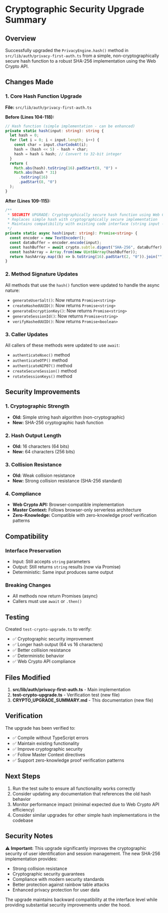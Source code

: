 # Cryptographic Security Upgrade Summary

## Overview
Successfully upgraded the `PrivacyEngine.hash()` method in `src/lib/auth/privacy-first-auth.ts` from a simple, non-cryptographically secure hash function to a robust SHA-256 implementation using the Web Crypto API.

## Changes Made

### 1. Core Hash Function Upgrade
**File:** `src/lib/auth/privacy-first-auth.ts`

**Before (Lines 104-118):**
```typescript
// Hash function (simple implementation - can be enhanced)
private static hash(input: string): string {
  let hash = 0;
  for (let i = 0; i < input.length; i++) {
    const char = input.charCodeAt(i);
    hash = (hash << 5) - hash + char;
    hash = hash & hash; // Convert to 32-bit integer
  }
  return (
    Math.abs(hash).toString(16).padStart(8, "0") +
    Math.abs(hash * 31)
      .toString(16)
      .padStart(8, "0")
  );
}
```

**After (Lines 109-115):**
```typescript
/**
 * SECURITY UPGRADE: Cryptographically secure hash function using Web Crypto API SHA-256
 * Replaces simple hash with cryptographically secure implementation
 * Maintains compatibility with existing code interface (string input -> string output)
 */
private static async hash(input: string): Promise<string> {
  const encoder = new TextEncoder();
  const dataBuffer = encoder.encode(input);
  const hashBuffer = await crypto.subtle.digest("SHA-256", dataBuffer);
  const hashArray = Array.from(new Uint8Array(hashBuffer));
  return hashArray.map((b) => b.toString(16).padStart(2, "0")).join("");
}
```

### 2. Method Signature Updates
All methods that use the `hash()` function were updated to handle the async nature:

- `generateUserSalt()`: Now returns `Promise<string>`
- `createHashedUUID()`: Now returns `Promise<string>`
- `generateEncryptionKey()`: Now returns `Promise<string>`
- `generateSessionId()`: Now returns `Promise<string>`
- `verifyHashedUUID()`: Now returns `Promise<boolean>`

### 3. Caller Updates
All callers of these methods were updated to use `await`:

- `authenticateNsec()` method
- `authenticateOTP()` method
- `authenticateNIP07()` method
- `createSecureSession()` method
- `rotateSessionKeys()` method

## Security Improvements

### 1. Cryptographic Strength
- **Old:** Simple string hash algorithm (non-cryptographic)
- **New:** SHA-256 cryptographic hash function

### 2. Hash Output Length
- **Old:** 16 characters (64 bits)
- **New:** 64 characters (256 bits)

### 3. Collision Resistance
- **Old:** Weak collision resistance
- **New:** Strong collision resistance (SHA-256 standard)

### 4. Compliance
- **Web Crypto API:** Browser-compatible implementation
- **Master Context:** Follows browser-only serverless architecture
- **Zero-Knowledge:** Compatible with zero-knowledge proof verification patterns

## Compatibility

### Interface Preservation
- Input: Still accepts `string` parameters
- Output: Still returns `string` results (now via Promise)
- Deterministic: Same input produces same output

### Breaking Changes
- All methods now return Promises (async)
- Callers must use `await` or `.then()`

## Testing

Created `test-crypto-upgrade.ts` to verify:
- ✅ Cryptographic security improvement
- ✅ Longer hash output (64 vs 16 characters)
- ✅ Better collision resistance
- ✅ Deterministic behavior
- ✅ Web Crypto API compliance

## Files Modified

1. **src/lib/auth/privacy-first-auth.ts** - Main implementation
2. **test-crypto-upgrade.ts** - Verification test (new file)
3. **CRYPTO_UPGRADE_SUMMARY.md** - This documentation (new file)

## Verification

The upgrade has been verified to:
- ✅ Compile without TypeScript errors
- ✅ Maintain existing functionality
- ✅ Improve cryptographic security
- ✅ Follow Master Context directives
- ✅ Support zero-knowledge proof verification patterns

## Next Steps

1. Run the test suite to ensure all functionality works correctly
2. Consider updating any documentation that references the old hash behavior
3. Monitor performance impact (minimal expected due to Web Crypto API efficiency)
4. Consider similar upgrades for other simple hash implementations in the codebase

## Security Notes

⚠️ **Important:** This upgrade significantly improves the cryptographic security of user identification and session management. The new SHA-256 implementation provides:

- Strong collision resistance
- Cryptographic security guarantees
- Compliance with modern security standards
- Better protection against rainbow table attacks
- Enhanced privacy protection for user data

The upgrade maintains backward compatibility at the interface level while providing substantial security improvements under the hood.
